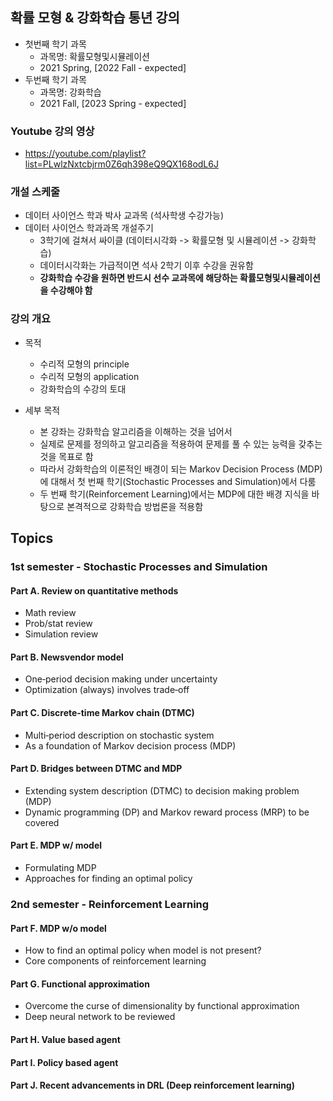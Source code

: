 ## 확률 모형 & 강화학습 통년 강의

+ 첫번째 학기 과목
    + 과목명: 확률모형및시뮬레이션
    + 2021 Spring, [2022 Fall - expected]
+ 두번째 학기 과목
    + 과목명: 강화학습
    + 2021 Fall, [2023 Spring - expected]

### Youtube 강의 영상

+ https://youtube.com/playlist?list=PLwlzNxtcbjrm0Z6qh398eQ9QX168odL6J

### 개설 스케줄

+ 데이터 사이언스 학과 박사 교과목 (석사학생 수강가능)
+ 데이터 사이언스 학과과목 개설주기
    + 3학기에 걸쳐서 싸이클 (데이터시각화 -> 확률모형 및 시뮬레이션 -> 강화학습)
    + 데이터시각화는 가급적이면 석사 2학기 이후 수강을 권유함
    + **강화학습 수강을 원하면 반드시 선수 교과목에 해당하는 확률모형및시뮬레이션을 수강해야 함**

### 강의 개요

+ 목적
    + 수리적 모형의 principle
    + 수리적 모형의 application
    + 강화학습의 수강의 토대

+ 세부 목적
    + 본 강좌는 강화학습 알고리즘을 이해하는 것을 넘어서
    + 실제로 문제를 정의하고 알고리즘을 적용하여 문제를 풀 수 있는 능력을 갖추는 것을 목표로 함
    + 따라서 강화학습의 이론적인 배경이 되는 Markov Decision Process (MDP) 에 대해서 첫 번째 학기(Stochastic Processes and Simulation)에서 다룸
    + 두 번째 학기(Reinforcement Learning)에서는 MDP에 대한 배경 지식을 바탕으로 본격적으로 강화학습 방법론을 적용함

## Topics 

### 1st semester - Stochastic Processes and Simulation

#### Part A. Review on quantitative methods

+ Math review
+ Prob/stat review
+ Simulation review

#### Part B. Newsvendor model

+ One‑period decision making under uncertainty
+ Optimization (always) involves trade‑off

#### Part C. Discrete‑time Markov chain (DTMC)

+ Multi‑period description on stochastic system
+ As a foundation of Markov decision process (MDP)

#### Part D. Bridges between DTMC and MDP

+ Extending system description (DTMC) to decision making problem (MDP)
+ Dynamic programming (DP) and Markov reward process (MRP) to be covered

#### Part E. MDP w/ model

+ Formulating MDP
+ Approaches for finding an optimal policy

### 2nd semester - Reinforcement Learning

#### Part F. MDP w/o model

+ How to find an optimal policy when model is not present?
+ Core components of reinforcement learning

#### Part G. Functional approximation

+ Overcome the curse of dimensionality by functional approximation
+ Deep neural network to be reviewed

#### Part H. Value based agent

#### Part I. Policy based agent

#### Part J. Recent advancements in DRL (Deep reinforcement learning)

